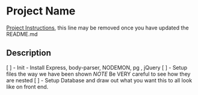 # Project Name

[Project Instructions](./INSTRUCTIONS.md), this line may be removed once you have updated the README.md

## Description

[ ] - Init - Install Express, body-parser, NODEMON, pg , jQuery
[ ] - Setup files the way we have been shown
_NOTE_ Be VERY careful to see how they are nested
[ ] - Setup Database and draw out what you
want this to all look like on front
end.
